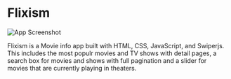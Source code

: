 # Flixism

![App Screenshot](./images/flixism.png)

Flixism is a Movie info app built with HTML, CSS, JavaScript, and Swiperjs. This includes the most populr movies and TV shows with detail pages, a search box for movies and shows with full pagination and a slider for movies that are currently playing in theaters.
